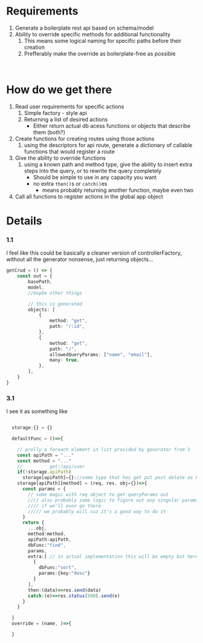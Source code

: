 # Requirements

1. Generate a boilerplate rest api based on schema/model
2. Ability to override specific methods for additional functionality
   1. This means some logical naming for specific paths before their creation
   2. Prefferably make the override as boilerplate-free as possible

<br>

# How do we get there

1. Read user requirements for specific actions
   1. Simple factory - style api
   2. Returning a list of desired actions
      - Either return actual db acess functions or objects that describe them (both?)
2. Create functions for creating routes using those actions
   1. using the descriptors for api route, generate a dictionary of callable functions that would register a route
3. Give the ability to override functions
   1. using a known path and method type, give the ability to insert extra steps into the query, or to rewrite the query completely
      - Should be simple to use in any capacity you want
      - no extra `then()`s or `catch()`es
        - means probably returning another function, maybe even two
4. Call all functions to register actions in the global app object

# Details

### 1.1

I feel like this could be basically a cleaner version of controllerFactory, without all the generator nonsense, just returning objects...

```typescript
getCrud = () => {
	const out = {
		basePath,
		model,
		//maybe other things

		// this is generated
		objects: [
			{
				method: "get",
				path: "/:id",
			},
			{
				method: "get",
				path: "/",
				allowedQueryParams: ["name", "email"],
				many: true,
			},
		],
	}
}
```

### 3.1

I see it as something like

```typescript

  storage:{} = {}

  defaultFunc = ()=>{

    // prolly a foreach element in list provided by generator from 1
    const apiPath = "..."
    const method = "..."
    //          get:/api/user
    if(!storage.apiPath)
      storage[apiPath]={}://some type that has get put post delete as keys
    storage[apiPath][method] = (req, res, obj={})=>{
      const params = {
        // some magic with req object to get queryParams out
        //// also probably some logic to figure out any singular params
        //// if we'll even go there
        ///// we probably will cuz it's a good way to do it
      }
      return {
        ...obj,
        method:method,
        apiPath:apiPath,
        dbFunc:"find",
        params,
        extra:[ // in actual implementation this will be empty but here it's an example of what an override would look like
          {
            dbFunc:"sort",
            params:{key:"desc"}
          }
        ],
        then:(data)=>res.send(data)
        catch:(e)=>res.status(500).send(e)
      }
    }

  }
  override = (name, )=>{

  }
```
